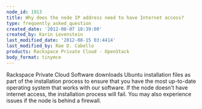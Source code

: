 ```yaml
---
node_id: 1913
title: Why does the node IP address need to have Internet access?
type: frequently_asked_question
created_date: '2012-08-07 18:39:00'
created_by: Karin Levenstein
last_modified_date: '2012-08-15 03:4414'
last_modified_by: Rae D. Cabello
products: Rackspace Private Cloud - OpenStack
body_format: tinymce
---
```


Rackspace Private Cloud Software downloads Ubuntu installation files as
part of the installation process to ensure that you have the most
up-to-date operating system that works with our software. If the node
doesn't have internet access, the installation process will fail. You
may also experience issues if the node is behind a firewall.

